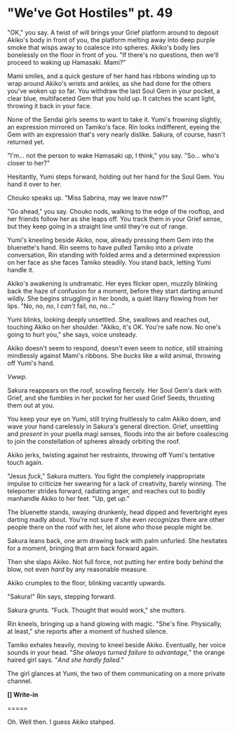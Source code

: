 # "We've Got Hostiles" pt. 49

"OK," you say. A twist of will brings your Grief platform around to deposit Akiko's body in front of you, the platform melting away into deep purple smoke that wisps away to coalesce into spheres. Akiko's body lies bonelessly on the floor in front of you. "If there's no questions, then we'll proceed to waking up Hamasaki. Mami?"

Mami smiles, and a quick gesture of her hand has ribbons winding up to wrap around Akiko's wrists and ankles, as she had done for the others you've woken up so far. You withdraw the last Soul Gem in your pocket, a clear blue, multifaceted Gem that you hold up. It catches the scant light, throwing it back in your face.

None of the Sendai girls seems to want to take it. Yumi's frowning slightly, an expression mirrored on Tamiko's face. Rin looks indifferent, eyeing the Gem with an expression that's very nearly dislike. Sakura, of course, hasn't returned yet.

"I'm... not the person to wake Hamasaki up, I think," you say. "So... who's closer to her?"

Hesitantly, Yumi steps forward, holding out her hand for the Soul Gem. You hand it over to her.

Chouko speaks up. "Miss Sabrina, may we leave now?"

"Go ahead," you say. Chouko nods, walking to the edge of the rooftop, and her friends follow her as she leaps off. You track them in your Grief sense, but they keep going in a straight line until they're out of range.

Yumi's kneeling beside Akiko, now, already pressing them Gem into the bluenette's hand. Rin seems to have pulled Tamiko into a private conversation, Rin standing with folded arms and a determined expression on her face as she faces Tamiko steadily. You stand back, letting Yumi handle it.

Akiko's awakening is undramatic. Her eyes flicker open, muzzily blinking back the haze of confusion for a moment, before they start darting around wildly. She begins struggling in her bonds, a quiet litany flowing from her lips. "No, no, *no*, I *can't* fail, no, no..."

Yumi blinks, looking deeply unsettled. She, swallows and reaches out, touching Akiko on her shoulder. "Akiko, it's OK. You're safe now. No one's going to hurt you," she says, voice unsteady.

Akiko doesn't seem to respond, doesn't even seem to *notice*, still straining mindlessly against Mami's ribbons. She *bucks* like a wild animal, throwing off Yumi's hand.

*Vwwp*.

Sakura reappears on the roof, scowling fiercely. Her Soul Gem's dark with Grief, and she fumbles in her pocket for her used Grief Seeds, thrusting them out at you.

You keep your eye on Yumi, still trying fruitlessly to calm Akiko down, and wave your hand carelessly in Sakura's general direction. Grief, unsettling and *present* in your puella magi senses, floods into the air before coalescing to join the constellation of spheres already orbiting the roof.

Akiko jerks, twisting against her restraints, throwing off Yumi's tentative touch again.

"Jesus *fuck*," Sakura mutters. You fight the completely inappropriate impulse to criticize her swearing for a lack of creativity, barely winning. The teleporter strides forward, radiating anger, and reaches out to bodily manhandle Akiko to her feet. "Up, get *up*."

The bluenette stands, swaying drunkenly, head dipped and feverbright eyes darting madly about. You're not sure if she even *recognizes* there are other people there on the roof with her, let alone *who* those people might be.

Sakura leans back, one arm drawing back with palm unfurled. She hesitates for a moment, bringing that arm back forward again.

Then she slaps Akiko. Not full force, not putting her entire body behind the blow, not even *hard* by any reasonable measure.

Akiko crumples to the floor, blinking vacantly upwards.

"Sakura!" Rin says, stepping forward.

Sakura grunts. "Fuck. Thought that would work," she mutters.

Rin kneels, bringing up a hand glowing with magic. "She's fine. Physically, at least," she reports after a moment of hushed silence.

Tamiko exhales heavily, moving to kneel beside Akiko. Eventually, her voice sounds in your head. "*She always turned failure to advantage,*" the orange haired girl says. "*And she *hardly* failed.*"

The girl glances at Yumi, the two of them communicating on a more private channel.

**\[] Write-in**

\=====​

Oh. Well then. I guess Akiko stahped.
